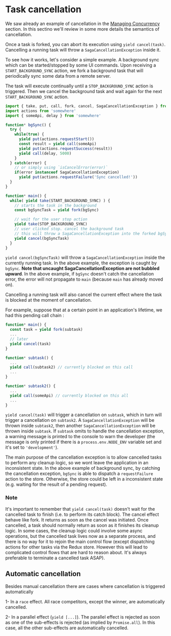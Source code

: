 # Task cancellation

We saw already an example of cancellation in the [Managing Concurrency](#ManagingConcurrency.md) section. In this
sectino we'll review in some more details the semantics of cancellation.

Once a task is forked, you can abort its execution using `yield cancel(task)`. Cancelling a running task will throw a `SagaCancellationException` inside it.

To see how it works, let's consider a simple example. A background sync which can be started/stopped by some UI commands. Upon receiving a `START_BACKGROUND_SYNC` action, we fork a background task that will periodically sync some data from a remote server.

The task will execute continually until a `STOP_BACKGROUND_SYNC` action is triggered. Then we cancel the background task and wait again for the next `START_BACKGROUND_SYNC` action.   

```javascript
import { take, put, call, fork, cancel, SagaCancellationException } from 'redux-saga'
import actions from 'somewhere'
import { someApi, delay } from 'somewhere'

function* bgSync() {
  try {
    while(true) {
      yield put(actions.requestStart())
      const result = yield call(someApi)
      yield put(actions.requestSuccess(result))
      yield call(delay, 5000)
    }
  } catch(error) {
    // or simply using `isCancelError(error)`
    if(error instanceof SagaCancellationException)
      yield put(actions.requestFailure('Sync cancelled!'))
  }
}

function* main() {
  while( yield take(START_BACKGROUND_SYNC) ) {
    // starts the task in the background
    const bgSyncTask = yield fork(bgSync)

    // wait for the user stop action
    yield take(STOP_BACKGROUND_SYNC)
    // user clicked stop. cancel the background task
    // this will throw a SagaCancellationException into the forked bgSync task
    yield cancel(bgSyncTask)
  }
}
```

`yield cancel(bgSyncTask)` will throw a `SagaCancellationException`
inside the currently running task. In the above example, the exception is caught by `bgSync`. **Note that uncaught SagaCancellationException are not bubbled upward**. In the above example, if `bgSync` doesn't catch the cancellation error, the error will not propagate to `main` (because `main` has already moved on).

Cancelling a running task will also cancel the current effect where the task is blocked at the moment of cancellation.

For example, suppose that at a certain point in an application's lifetime, we had this pending call chain :

```javascript
function* main() {
  const task = yield fork(subtask)
  ...
  // later
  yield cancel(task)
}

function* subtask() {
  ...
  yield call(subtask2) // currently blocked on this call
  ...
}

function* subtask2() {
  ...
  yield call(someApi) // currently blocked on this all
  ...
}
```

`yield cancel(task)` will trigger a cancellation on `subtask`, which in turn will trigger a cancellation on `subtask2`. A `SagaCancellationException` will be thrown inside `subtask2`, then another `SagaCancellationException` will be thrown inside `subtask`. If `subtask` omits to handle the cancellation exception, a warning message is printed to the console to warn the developer (the message is only printed if there is a `process.env.NODE_ENV` variable
set and it's set to `'development'`).

The main purpose of the cancellation exception is to allow cancelled tasks to perform any cleanup logic, so we wont leave the application in an inconsistent state. In the above example of background sync, by catching the cancellation exception, `bgSync` is able to dispatch a `requestFailure` action to the store. Otherwise, the store could be left in a inconsistent state (e.g. waiting for the result of a pending request).

### Note

It's important to remember that `yield cancel(task)` doesn't wait for the cancelled task to finish (i.e. to perform its catch block). The cancel effect behave like fork. It returns as soon as the cancel was initiated.
Once cancelled, a task should normally return as soon as it finishes its cleanup logic.
In some cases, the cleanup logic could involve some async operations, but the cancelled task lives now as a separate process, and there is no way for it to rejoin the main control flow (except dispatching actions for other tasks via the Redux store. However this will lead to complicated control flows that are hard to reason about. It's always preferable to terminate a cancelled task ASAP).

## Automatic cancellation

Besides manual cancellation there are cases where cancellation is triggered automatically

1- In a `race` effect. All race competitors, except the winner, are automatically cancelled.

2- In a parallel effect (`yield [...]`). The parallel effect is rejected as soon as one of the sub-effects is rejected (as implied by `Promise.all`). In this case, all the other sub-effects are automatically cancelled.
